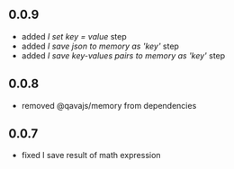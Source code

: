 ## 0.0.9
- added _I set key = value_ step
- added _I save json to memory as 'key'_ step
- added _I save key-values pairs to memory as 'key'_ step

## 0.0.8
- removed @qavajs/memory from dependencies

## 0.0.7
- fixed I save result of math expression
